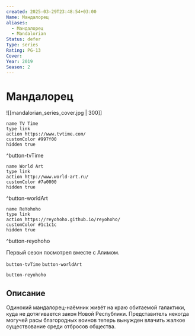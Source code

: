 ```yaml
---
created: 2025-03-29T23:48:54+03:00
Name: Мандалорец
aliases:
  - Мандалорец
  - Mandalorian
Status: defer
Type: series
Rating: PG-13
Cover: 
Year: 2019
Season: 2
---
```


# Мандалорец

![[mandalorian_series_cover.jpg | 300]]

```button
name TV Time
type link
action https://www.tvtime.com/
customColor #997f00
hidden true
```
^button-tvTime

```button
name World Art
type link
action http://www.world-art.ru/
customColor #7a0000
hidden true
```
^button-worldArt

```button
name ReYohoho
type link
action https://reyohoho.github.io/reyohoho/
customColor #1c1c1c
hidden true
```
^button-reyohoho

Первый сезон посмотрел вместе с Алимом.

`button-tvTime` `button-worldArt`

`button-reyohoho`

## Описание

Одинокий мандалорец-наёмник живёт на краю обитаемой галактики, куда не дотягивается закон Новой Республики. Представитель некогда могучей расы благородных воинов теперь вынужден влачить жалкое существование среди отбросов общества.
